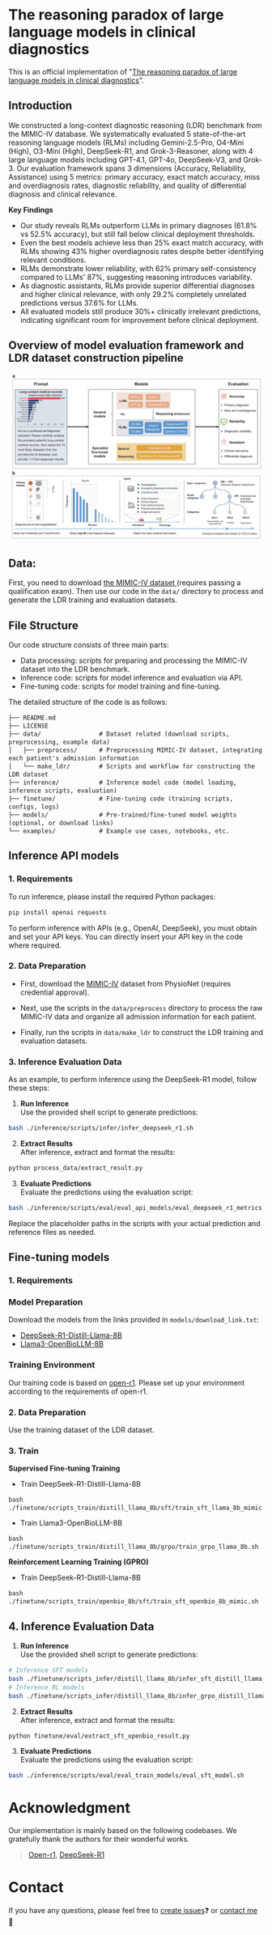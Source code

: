 # The reasoning paradox of large language models in clinical diagnostics

This is an official implementation of "[The reasoning paradox of large language models in clinical diagnostics]()".

## Introduction

We constructed a long-context diagnostic reasoning (LDR) benchmark from the MIMIC-IV database. We systematically evaluated 5 state-of-the-art reasoning language models (RLMs) including Gemini-2.5-Pro, O4-Mini (High), O3-Mini (High), DeepSeek-R1, and Grok-3-Reasoner, along with 4 large language models including GPT-4.1, GPT-4o, DeepSeek-V3, and Grok-3. Our evaluation framework spans 3 dimensions (Accuracy, Reliability, Assistance) using 5 metrics: primary accuracy, exact match accuracy, miss and overdiagnosis rates, diagnostic reliability, and quality of differential diagnosis and clinical relevance.

**Key Findings**

- Our study reveals RLMs outperform LLMs in primary diagnoses (61.8% vs 52.5% accuracy), but still fall below clinical deployment thresholds.
- Even the best models achieve less than 25% exact match accuracy, with RLMs showing 43% higher overdiagnosis rates despite better identifying relevant conditions.
- RLMs demonstrate lower reliability, with 62% primary self-consistency compared to LLMs' 87%, suggesting reasoning introduces variability.
- As diagnostic assistants, RLMs provide superior differential diagnoses and higher clinical relevance, with only 29.2% completely unrelated predictions versus 37.6% for LLMs.
- All evaluated models still produce 30%+ clinically irrelevant predictions, indicating significant room for improvement before clinical deployment.

## Overview of model evaluation framework and LDR dataset construction pipeline

![Overview of model evaluation framework and LDR dataset construction pipeline](image/main_pipeline.jpg)

## Data:

First, you need to download [the MIMIC-IV dataset ](https://physionet.org/content/mimiciv/2.2/) (requires passing a qualification exam).
Then use our code in the `data/` directory to process and generate the LDR training and evaluation datasets.


## File Structure
Our code structure consists of three main parts: 
- Data processing: scripts for preparing and processing the MIMIC-IV dataset into the LDR benchmark.
- Inference code: scripts for model inference and evaluation via API.
- Fine-tuning code: scripts for model training and fine-tuning.

The detailed structure of the code is as follows:

```
├── README.md
├── LICENSE
├── data/                # Dataset related (download scripts, preprocessing, example data)
│   ├── preprocess/      # Preprocessing MIMIC-IV dataset, integrating each patient's admission information
│   └── make_ldr/        # Scripts and workflow for constructing the LDR dataset
├── inference/           # Inference model code (model loading, inference scripts, evaluation)
├── finetune/            # Fine-tuning code (training scripts, configs, logs)
├── models/              # Pre-trained/fine-tuned model weights (optional, or download links)
└── examples/            # Example use cases, notebooks, etc.
```

## Inference API models
### 1. Requirements
To run inference, please install the required Python packages:

```bash
pip install openai requests
```

To perform inference with APIs (e.g., OpenAI, DeepSeek), you must obtain and set your API keys. You can directly insert your API key in the code where required.

### 2. Data Preparation
- First, download the [MIMIC-IV](https://physionet.org/content/mimiciv/2.2/) dataset from PhysioNet (requires credential approval).

- Next, use the scripts in the `data/preprocess` directory to process the raw MIMIC-IV data and organize all admission information for each patient.

- Finally, run the scripts in `data/make_ldr` to construct the LDR training and evaluation datasets.

### 3. Inference Evaluation Data
As an example, to perform inference using the DeepSeek-R1 model, follow these steps:

1. **Run Inference**  
  Use the provided shell script to generate predictions:
  ```bash
  bash ./inference/scripts/infer/infer_deepseek_r1.sh
  ```

2. **Extract Results**  
  After inference, extract and format the results:
  ```bash
  python process_data/extract_result.py
  ```

3. **Evaluate Predictions**  
  Evaluate the predictions using the evaluation script:
  ```bash
  bash ./inference/scripts/eval/eval_api_models/eval_deepseek_r1_metrics.sh
  ```

Replace the placeholder paths in the scripts with your actual prediction and reference files as needed.


##  Fine-tuning models
### 1. Requirements
### Model Preparation
Download the models from the links provided in `models/download_link.txt`:
- [DeepSeek-R1-Distill-Llama-8B](https://huggingface.co/deepseek-ai/DeepSeek-R1-Distill-Llama-8B)
- [Llama3-OpenBioLLM-8B](https://huggingface.co/aaditya/Llama3-OpenBioLLM-8B)

### Training Environment
Our training code is based on [open-r1](https://github.com/huggingface/open-r). Please set up your environment according to the requirements of open-r1.

### 2. Data Preparation

Use the training dataset of the LDR dataset.

### 3. Train

**Supervised Fine-tuning Training**

- Train DeepSeek-R1-Distill-Llama-8B
```
bash ./finetune/scripts_train/distill_llama_8b/sft/train_sft_llama_8b_mimic.sh
```
- Train Llama3-OpenBioLLM-8B
```
bash ./finetune/scripts_train/distill_llama_8b/grpo/train_grpo_llama_8b.sh
```

**Reinforcement Learning Training (GPRO)**
- Train DeepSeek-R1-Distill-Llama-8B
```
bash ./finetune/scripts_train/openbio_8b/sft/train_sft_openbio_8b_mimic.sh
```
## 4. Inference Evaluation Data

1. **Run Inference**  
  Use the provided shell script to generate predictions:
  ```bash
  # Inference SFT models
  bash ./finetune/scripts_infer/distill_llama_8b/infer_sft_distill_llama_api_data.sh
  # Inference RL models
  bash ./finetune/scripts_infer/distill_llama_8b/infer_grpo_distill_llama_8b_model.sh
  ```

2. **Extract Results**  
  After inference, extract and format the results:
  ```bash
  python finetune/eval/extract_sft_openbio_result.py
  ```

3. **Evaluate Predictions**  
  Evaluate the predictions using the evaluation script:
  ```bash
  bash ./inference/scripts/eval/eval_train_models/eval_sft_model.sh
  ```


<!-- # Citation
If you find this project useful for your research, please consider citing:
```
@inproceedings{shuai2025MedLDR,
  title={Uncovering the Limits of Reasoning Large Language Models in Medical Diagnostics},
  author={Hongyu Zhuo, Shuai Wu, Meng Lou, Yizhou Yu},
  booktitle={},
  year={2025}
}
``` -->

# Acknowledgment
Our implementation is mainly based on the following codebases. We gratefully thank the authors for their wonderful works.
> [Open-r1](https://github.com/huggingface/open-r1), [DeepSeek-R1](https://github.com/deepseek-ai/DeepSeek-R1)

# Contact

If you have any questions, please feel free to [create issues]()❓ or [contact me](u3010415@connect.hku.hk) 📧